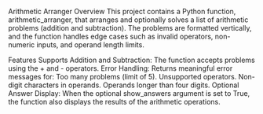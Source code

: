 Arithmetic Arranger
Overview
This project contains a Python function, arithmetic_arranger, that arranges and optionally solves a list of arithmetic problems (addition and subtraction). The problems are formatted vertically, and the function handles edge cases such as invalid operators, non-numeric inputs, and operand length limits.

Features
Supports Addition and Subtraction: The function accepts problems using the + and - operators.
Error Handling: Returns meaningful error messages for:
Too many problems (limit of 5).
Unsupported operators.
Non-digit characters in operands.
Operands longer than four digits.
Optional Answer Display: When the optional show_answers argument is set to True, the function also displays the results of the arithmetic operations.
